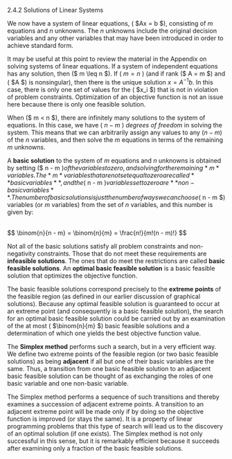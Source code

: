 2.4.2 Solutions of Linear Systems

We now have a system of linear equations, ( $Ax = b $), consisting of *m* equations and *n* unknowns. The *n* unknowns include the original decision variables and any other variables that may have been introduced in order to achieve standard form.

It may be useful at this point to review the material in the Appendix on solving systems of linear equations. If a system of independent equations has any solution, then ($ m \leq n $). If ( $m = n$ ) (and if rank ($ A = m $) and ( $A $) is nonsingular), then there is the unique solution $x = A^{-1}b$. In this case, there is only one set of values for the ( $x_i $) that is not in violation of problem constraints. Optimization of an objective function is not an issue here because there is only one feasible solution.

When ($ m < n $), there are infinitely many solutions to the system of equations. In this case, we have ( $n - m$ ) *degrees of freedom* in solving the system. This means that we can arbitrarily assign any values to any ($n - m$) of the *n* variables, and then solve the *m* equations in terms of the remaining *m* unknowns.

A **basic solution** to the system of *m* equations and *n* unknowns is obtained by setting ($ n - m $) of the variables to zero, and solving for the remaining *m* variables. The *m* variables that are not set equal to zero are called **basic variables**, and the ($ n - m $) variables set to zero are **non-basic variables**. The number of basic solutions is just the number of ways we can choose ($ n - m $) variables (or *m* variables) from the set of *n* variables, and this number is given by:

<br />
$$
\binom{n}{n - m} = \binom{n}{m} = \frac{n!}{m!(n - m)!}
$$
<br />

Not all of the basic solutions satisfy all problem constraints and non-negativity constraints. Those that do not meet these requirements are **infeasible solutions**. The ones that do meet the restrictions are called **basic feasible solutions**. An **optimal basic feasible solution** is a basic feasible solution that optimizes the objective function.

The basic feasible solutions correspond precisely to the **extreme points** of the feasible region (as defined in our earlier discussion of graphical solutions). Because any optimal feasible solution is guaranteed to occur at an extreme point (and consequently is a basic feasible solution), the search for an optimal basic feasible solution could be carried out by an examination of the at most ( $\binom{n}{m} $) basic feasible solutions and a determination of which one yields the best objective function value.

The **Simplex method** performs such a search, but in a very efficient way. We define two extreme points of the feasible region (or two basic feasible solutions) as being **adjacent** if all but one of their basic variables are the same. Thus, a transition from one basic feasible solution to an adjacent basic feasible solution can be thought of as exchanging the roles of one basic variable and one non-basic variable.

The Simplex method performs a sequence of such transitions and thereby examines a succession of adjacent extreme points. A transition to an adjacent extreme point will be made only if by doing so the objective function is improved (or stays the same). It is a property of linear programming problems that this type of search will lead us to the discovery of an optimal solution (if one exists). The Simplex method is not only successful in this sense, but it is remarkably efficient because it succeeds after examining only a fraction of the basic feasible solutions.